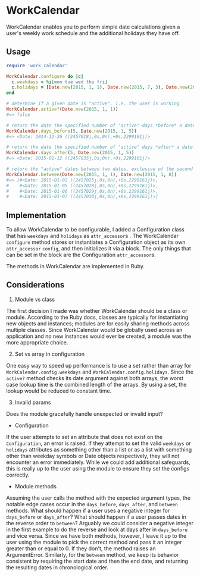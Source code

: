 # WorkCalendar

WorkCalendar enables you to perform simple date calculations given a user's weekly work schedule and the additional holidays they have off.

## Usage

```ruby
require 'work_calendar'

WorkCalendar.configure do |c|
  c.weekdays = %i[mon tue wed thu fri]
  c.holidays = [Date.new(2015, 1, 1), Date.new(2015, 7, 3), Date.new(2015, 12, 25)]
end

# determine if a given date is "active", i.e. the user is working
WorkCalendar.active?(Date.new(2015, 1, 1))
#=> false

# return the date the specified number of "active" days *before* a date
WorkCalendar.days_before(5, Date.new(2015, 1, 5))
#=> <Date: 2014-12-26 ((2457018j,0s,0n),+0s,2299161j)>

# return the date the specified number of "active" days *after* a date
WorkCalendar.days_after(5, Date.new(2015, 1, 5))
#=> <Date: 2015-01-12 ((2457035j,0s,0n),+0s,2299161j)>

# return the "active" dates between two dates, exclusive of the second date
WorkCalendar.between(Date.new(2015, 1, 1), Date.new(2015, 1, 8))
#=> [#<Date: 2015-01-02 ((2457025j,0s,0n),+0s,2299161j)>,
#    #<Date: 2015-01-05 ((2457028j,0s,0n),+0s,2299161j)>,
#    #<Date: 2015-01-06 ((2457029j,0s,0n),+0s,2299161j)>,
#    #<Date: 2015-01-07 ((2457030j,0s,0n),+0s,2299161j)>]
```

## Implementation

To allow WorkCalendar to be configurable, I added a Configuration class that has `weekdays` and `holidays` as `attr_accessor`s . The WorkCalendar `configure` method stores or instantiates a Configuration object as its own `attr_accessor` `config`, and then initializes it via a block. The only things that can be set in the block are the Configuration `attr_accessor`s.

The methods in WorkCalendar are implemented in Ruby.

## Considerations

1. Module vs class

The first decision I made was whether WorkCalendar should be a class or module. According to the Ruby docs, classes are typically for instantiating new objects and instances; modules are for easily sharing methods across multiple classes. Since WorkCalendar would be globally used across an application and no new instances would ever be created, a module was the more appropriate choice.

2. Set vs array in configuration

One easy way to speed up performance is to use a set rather than array for `WorkCalendar.config.weekdays` and `WorkCalendar.config.holidays`. Since the `active?` method checks its date argument against both arrays, the worst case lookup time is the combined length of the arrays. By using a set, the lookup would be reduced to constant time.

3. Invalid params

Does the module gracefully handle unexpected or invalid input?

- Configuration

If the user attempts to set an attribute that does not exist on the `Configuration`, an error is raised. If they attempt to set the valid `weekdays` or `holidays` attributes as something other than a list or as a list with something other than weekday symbols or Date objects respectively, they will not encounter an error immediately. While we could add additional safeguards, this is really up to the user using the module to ensure they set the configs correctly.

- Module methods

Assuming the user calls the method with the expected argument types, the notable edge cases occur in the `days_before`, `days_after`, and `between` methods. What should happen if a user uses a negative integer for `days_before` or `days_after`? What should happen if a user passes dates in the reverse order to `between`? Arguably we could consider a negative integer in the first example to do the reverse and look at days after in `days_before` and vice versa. Since we have both methods, however, I leave it up to the user using the module to pick the correct method and pass it an integer greater than or equal to 0. If they don't, the method raises an ArgumentError. Similarly, for the `between` method, we keep its behavior consistent by requiring the start date and then the end date, and returning the resulting dates in chronological order.
